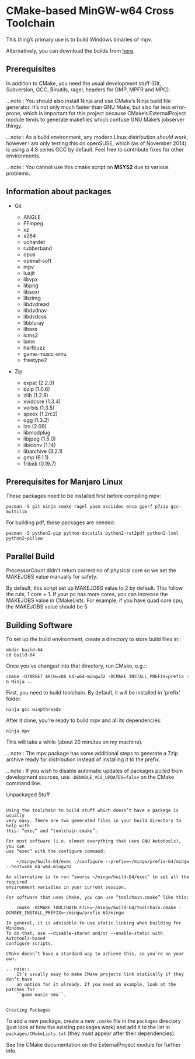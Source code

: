 CMake-based MinGW-w64 Cross Toolchain
=====================================

This thing’s primary use is to build Windows binaries of mpv.

Alternatively, you can download the builds from [here](https://sourceforge.net/projects/mpv-player-windows/files/).

Prerequisites
-------------

In addition to CMake, you need the usual development stuff (Git, Subversion,
GCC, Binutils, ragel, headers for GMP, MPFR and MPC).

.. note::
    You should also install Ninja and use CMake’s Ninja build file generator.
    It’s not only much faster than GNU Make, but also far less error-prone,
    which is important for this project because CMake’s ExternalProject module
    tends to generate makefiles which confuse GNU Make’s jobserver thingy.

.. note::
    As a build environment, any modern Linux distribution *should* work,
    however I am only testing this on openSUSE, which (as of November 2014)
    is using a 4.8 series GCC by default. Feel free to contribute fixes for
    other environments.

.. note::
    You cannot use this cmake script on **MSYS2** due to various problems.


Information about packages
--------------------------
- Git
    - ANGLE
    - FFmpeg
    - xz
    - x264
    - uchardet
    - rubberband
    - opus
    - openal-soft
    - mpv
    - luajit
    - libvpx
    - libpng
    - libsoxr
    - libzimg
    - libdvdread
    - libdvdnav
    - libdvdcss
    - libbluray
    - libass
    - lcms2
    - lame
    - harfbuzz
    - game-music-emu
    - freetype2

- Zip
    - expat (2.2.0)
    - bzip (1.0.6)
    - zlib (1.2.8)
    - xvidcore (1.3.4)
    - vorbis (1.3.5)
    - speex (1.2rc2)
    - ogg (1.3.2)
    - lzo (2.09)
    - libmodplug
    - libjpeg (1.5.0)
    - libiconv (1.14)
    - libarchive (3.2.1)
    - gmp (6.1.1)
    - fribidi (0.19.7)
    

Prerequisites for Manjaro Linux
--------------------------------
These packages need to be installed first before compiling mpv:

    pacman -S git ninja cmake ragel yasm asciidoc enca gperf p7zip gcc-multilib

For building pdf, these packages are needed:

    pacman -S python2-pip python-docutils python2-rst2pdf python2-lxml python2-pillow

Parallel Build
--------------
ProcessorCount didn't return correct no of physical core so we set the MAKEJOBS value manually for safety.

By default, this script set up MAKEJOBS value to 2 by default. This follow the rule,
1 core + 1. If your pc has more cores, you can increase the MAKEJOBS value in CMakeLists.
For example, if you have quad core cpu, the MAKEJOBS value should be 5.



Building Software
-----------------

To set up the build environment, create a directory to store build files in::

    mkdir build-64
    cd build-64

Once you’ve changed into that directory, run CMake, e.g.::

    cmake -DTARGET_ARCH=x86_64-w64-mingw32 -DCMAKE_INSTALL_PREFIX=prefix -G Ninja ..

First, you need to build toolchain. By default, it will be installed in 'prefix' folder.

    ninja gcc winpthreads

After it done, you're ready to build mpv and all its dependencies:

    ninja mpv

This will take a while (about 20 minutes on my machine).

.. note::
    The mpv package has some additional steps to generate a 7zip archive ready
    for distribution instead of installing it to the prefix.

.. note::
    If you wish to disable automatic updates of packages pulled from
    development sources, use ``-DENABLE_VCS_UPDATES=false`` on the CMake
    command line.


Unpackaged Stuff
~~~~~~~~~~~~~~~~

Using the toolchain to build stuff which doesn’t have a package is usually
very easy. There are two generated files in your build directory to help with
this: “exec” and “toolchain.cmake”.

For most software (i.e. almost everything that uses GNU Autotools), you can
use “exec” with the configure command:

    ~/mingw/build-64/exec ./configure --prefix=~/mingw/prefix-64/mingw --host=x86_64-w64-mingw32

An alternative is to run “source ~/mingw/build-64/exec” to set all the required
environment variables in your current session.

For software that uses CMake, you can use “toolchain.cmake” like this:

    cmake -DCMAKE_TOOLCHAIN_FILE=~/mingw/build-64/toolchain.cmake -DCMAKE_INSTALL_PREFIX=~/mingw/prefix-64/mingw

In general, it is advisable to use static linking when building for Windows.
To do that, use --disable-shared and/or --enable-static with Autotools-based
configure scripts.

CMake doesn’t have a standard way to achieve this, so you’re on your own.

.. note::
    It’s usually easy to make CMake projects link statically if they don’t have
    an option for it already. If you need an example, look at the patches for
    ``game-music-emu``.


Creating Packages
~~~~~~~~~~~~~~~~~

To add a new package, create a new ``.cmake`` file in the ``packages``
directory (just look at how the existing packages work) and add it to the
list in ``packages/CMakeLists.txt`` (they must appear after their
dependencies).

See the CMake documentation on the ExternalProject module for further info.
